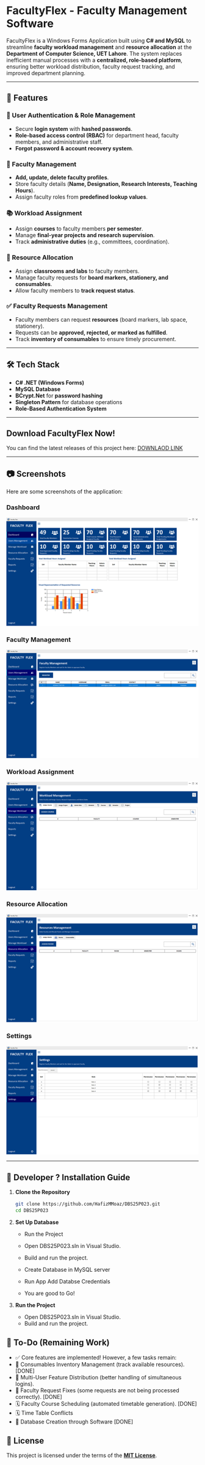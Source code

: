 # FacultyFlex - Faculty Management Software

FacultyFlex is a Windows Forms Application built using **C# and MySQL** to streamline **faculty workload management** and **resource allocation** at the **Department of Computer Science, UET Lahore**. The system replaces inefficient manual processes with a **centralized, role-based platform**, ensuring better workload distribution, faculty request tracking, and improved department planning.

---

## 📌 Features

### 🔐 User Authentication & Role Management
- Secure **login system** with **hashed passwords**.
- **Role-based access control (RBAC)** for department head, faculty members, and administrative staff.
- **Forgot password & account recovery system**.

### 🏫 Faculty Management
- **Add, update, delete faculty profiles**.
- Store faculty details (**Name, Designation, Research Interests, Teaching Hours**).
- Assign faculty roles from **predefined lookup values**.

### 📚 Workload Assignment
- Assign **courses** to faculty members **per semester**.
- Manage **final-year projects and research supervision**.
- Track **administrative duties** (e.g., committees, coordination).

### 🏢 Resource Allocation
- Assign **classrooms and labs** to faculty members.
- Manage faculty requests for **board markers, stationery, and consumables**.
- Allow faculty members to **track request status**.

### ✅ Faculty Requests Management
- Faculty members can request **resources** (board markers, lab space, stationery).
- Requests can be **approved, rejected, or marked as fulfilled**.
- Track **inventory of consumables** to ensure timely procurement.

---

## 🛠️ Tech Stack
- **C# .NET (Windows Forms)**
- **MySQL Database**
- **BCrypt.Net** for **password hashing**
- **Singleton Pattern** for database operations
- **Role-Based Authentication System**

---

## Download FacultyFlex Now!

You can find the latest releases of this project here: [DOWNLAOD LINK](https://github.com/HafizMMoaz/DBS25P023/releases)

---

## 📷 Screenshots

Here are some screenshots of the application:

### Dashboard
![Dashboard](Screenshots/1.png)

### Faculty Management
![Faculty Management](Screenshots/2.png)

### Workload Assignment
![Workload Assignment](Screenshots/3.png)

### Resource Allocation
![Resource Allocation](Screenshots/4.png)

### Settings
![Settings](Screenshots/5.png)

---

## 🚀 Developer ? Installation Guide

1. **Clone the Repository**  
   ```sh
   git clone https://github.com/HafizMMoaz/DBS25P023.git
   cd DBS25P023

2. **Set Up Database**
    - Run the Project

    - Open DBS25P023.sln in Visual Studio.
    - Build and run the project.

    - Create Database in MySQL server
    - Run App Add Databse Credentials
    - You are good to Go!

3. **Run the Project**
    - Open DBS25P023.sln in Visual Studio.
    - Build and run the project.


## 📝 To-Do (Remaining Work)

- ✅ Core features are implemented! However, a few tasks remain:
- 🛒 Consumables Inventory Management (track available resources). [DONE]
- 👥 Multi-User Feature Distribution (better handling of simultaneous logins).
- 📜 Faculty Request Fixes (some requests are not being processed correctly). [DONE]
- 🗓️ Faculty Course Scheduling (automated timetable generation). [DONE]
- 🗓️ Time Table Conflicts
- 📜 Database Creation through Software [DONE]

## 📄 License

This project is licensed under the terms of the **[MIT License](LICENSE.md)**.